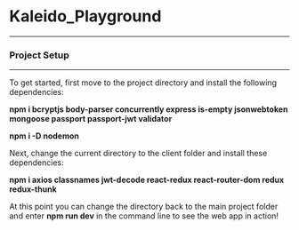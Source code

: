 # Kaleido_Playground
___

### Project Setup
___
To get started, first move to the project directory and install the following dependencies:

**npm i bcryptjs body-parser concurrently express is-empty jsonwebtoken mongoose passport passport-jwt validator**

**npm i -D nodemon**

Next, change the current directory to the client folder and install these dependencies:

**npm i axios classnames jwt-decode react-redux react-router-dom redux redux-thunk**

At this point you can change the directory back to the main project folder and enter **npm run dev** in the command line to see the web app in action!
